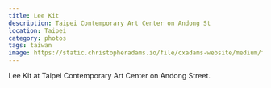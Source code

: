 ```yaml
---
title: Lee Kit
description: Taipei Contemporary Art Center on Andong St
location: Taipei
category: photos
tags: taiwan
image: https://static.christopheradams.io/file/cxadams-website/medium/flickr/8519/8534517874_34390624c1_k.jpg
---
```


Lee Kit at Taipei Contemporary Art Center on Andong Street.

